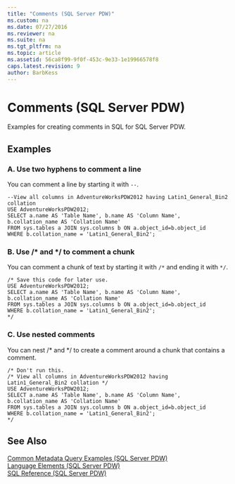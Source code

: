 ```yaml
---
title: "Comments (SQL Server PDW)"
ms.custom: na
ms.date: 07/27/2016
ms.reviewer: na
ms.suite: na
ms.tgt_pltfrm: na
ms.topic: article
ms.assetid: 56ca8f99-9f0f-453c-9e33-1e19966578f8
caps.latest.revision: 9
author: BarbKess
---
```

# Comments (SQL Server PDW)
Examples for creating comments in SQL for SQL Server PDW.  
  
## Examples  
  
### A. Use two hyphens to comment a line  
You can comment a line by starting it with `--`.  
  
```  
--View all columns in AdventureWorksPDW2012 having Latin1_General_Bin2 collation  
USE AdventureWorksPDW2012;  
SELECT a.name AS 'Table Name', b.name AS 'Column Name', b.collation_name AS 'Collation Name'  
FROM sys.tables a JOIN sys.columns b ON a.object_id=b.object_id  
WHERE b.collation_name = 'Latin1_General_Bin2';  
```  
  
### B. Use /* and \*/ to comment a chunk  
You can comment a chunk of text by starting it with `/*` and ending it with `*/`.  
  
```  
/* Save this code for later use.  
USE AdventureWorksPDW2012;  
SELECT a.name AS 'Table Name', b.name AS 'Column Name', b.collation_name AS 'Collation Name'  
FROM sys.tables a JOIN sys.columns b ON a.object_id=b.object_id  
WHERE b.collation_name = 'Latin1_General_Bin2';  
*/  
```  
  
### C. Use nested comments  
You can nest /* and \*/ to create a comment around a chunk that contains a comment.  
  
```  
/* Don't run this.  
/* View all columns in AdventureWorksPDW2012 having Latin1_General_Bin2 collation */  
USE AdventureWorksPDW2012;  
SELECT a.name AS 'Table Name', b.name AS 'Column Name', b.collation_name AS 'Collation Name'  
FROM sys.tables a JOIN sys.columns b ON a.object_id=b.object_id  
WHERE b.collation_name = 'Latin1_General_Bin2';  
*/  
```  
  
## See Also  
[Common Metadata Query Examples &#40;SQL Server PDW&#41;](../../mpp/sqlpdw/common-metadata-query-examples-sql-server-pdw.md)  
[Language Elements &#40;SQL Server PDW&#41;](../../mpp/sqlpdw/language-elements-sql-server-pdw.md)  
[SQL Reference &#40;SQL Server PDW&#41;](../../mpp/sqlpdw/sql-reference-sql-server-pdw.md)  
  
